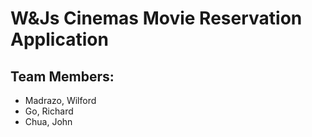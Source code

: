 # W&Js Cinemas Movie Reservation Application

## Team Members:

* Madrazo, Wilford
* Go, Richard 
* Chua, John